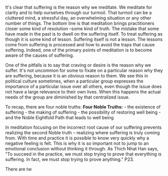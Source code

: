 
It's clear that suffering is the reason why we meditate. We meditate for clarity and to help ourselves through our turmoil. That turmoil can be a cluttered mind, a stressful day, an overwhelming situation or any other number of things. The bottom line is that meditation brings practitioners closer some kind of resolution –some kind of truth. The mistake that some have made in the past is to dwell on the suffering itself. To treat suffering as though it is some kind of lesson. Suffering itself is not a lesson. The lessons come from suffering is processed and how to avoid the traps that cause suffering. Indeed, one of the primary points of meditation is to become aware of the causes of suffering. 

One of the pitfalls is to say that craving or desire is the reason why we suffer. It's not uncommon for some to fixate on a particular reason why they are suffering, because it is an obvious reason to them. We see this in political culture sometimes, when a particular group expresses the importance of a particular issue over all others, even though the issue does not have a large relevance to their own lives. When this happens the actual needs of the group are diminished by that centralized issue. 

To recap, there are four noble truths: 
**Four Noble Truths:**
	- the existence of suffering
	- the making of suffering
	- the possibility of restoring well being
	- and the Noble Eightfold Path that leads to well being 

In meditation focusing on the incorrect root cause of our suffering prevents realizing the second Noble truth – realizing where suffering is truly coming from. With time and practice it is possible to know very quickly why a negative feeling is felt. This is why it is so important not to jump to an emotional conclusion without thinking it through. As Thich Nhat Han says, "To succeed in the practice, we must stop trying to prove that everything is suffering. In fact, we must stop trying to prove anything." P23.

There are tw 
<!--stackedit_data:
eyJoaXN0b3J5IjpbLTUxMzc1MTgxMCwtMTgxMDExMzkxMiwxNz
czODAzNDA2XX0=
-->